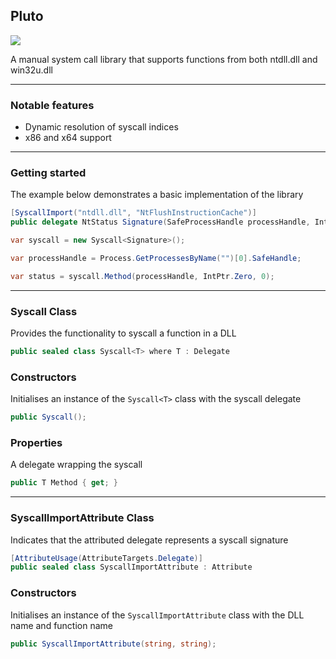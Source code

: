 ## Pluto

![](https://github.com/Dewera/Pluto/workflows/Continuous%20Integration/badge.svg)

A manual system call library that supports functions from both ntdll.dll and win32u.dll

---

### Notable features

- Dynamic resolution of syscall indices
- x86 and x64 support

---

### Getting started

The example below demonstrates a basic implementation of the library

```c#
[SyscallImport("ntdll.dll", "NtFlushInstructionCache")]
public delegate NtStatus Signature(SafeProcessHandle processHandle, IntPtr address, int bytes);

var syscall = new Syscall<Signature>();

var processHandle = Process.GetProcessesByName("")[0].SafeHandle;

var status = syscall.Method(processHandle, IntPtr.Zero, 0); 
```

---

### Syscall Class

Provides the functionality to syscall a function in a DLL

```c#
public sealed class Syscall<T> where T : Delegate
```

### Constructors

Initialises an instance of the `Syscall<T>` class with the syscall delegate

```C#
public Syscall();
```

### Properties

A delegate wrapping the syscall

```c#
public T Method { get; }
```

---

### SyscallImportAttribute Class

Indicates that the attributed delegate represents a syscall signature

```c#
[AttributeUsage(AttributeTargets.Delegate)]
public sealed class SyscallImportAttribute : Attribute
```

### Constructors

Initialises an instance of the `SyscallImportAttribute` class with the DLL name and function name

```c#
public SyscallImportAttribute(string, string);
```
